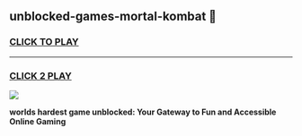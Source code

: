
## unblocked-games-mortal-kombat 👋
<h3>
<a href="https://premium.freeplayer.one?title=unblocked-games-mortal-kombat&ref=14F">CLICK TO PLAY</a></h3>
<hr>

<h3>
<a href="https://premium.freeplayer.one?title=unblocked-games-mortal-kombat&ref=14F">CLICK 2 PLAY</a>
  
</h3>

<a href="https://premium.freeplayer.one?title=unblocked-games-mortal-kombat&ref=12F/"><img src="https://clearcache.store/games.png"></a>


**worlds hardest game unblocked: Your Gateway to Fun and Accessible Online Gaming**
